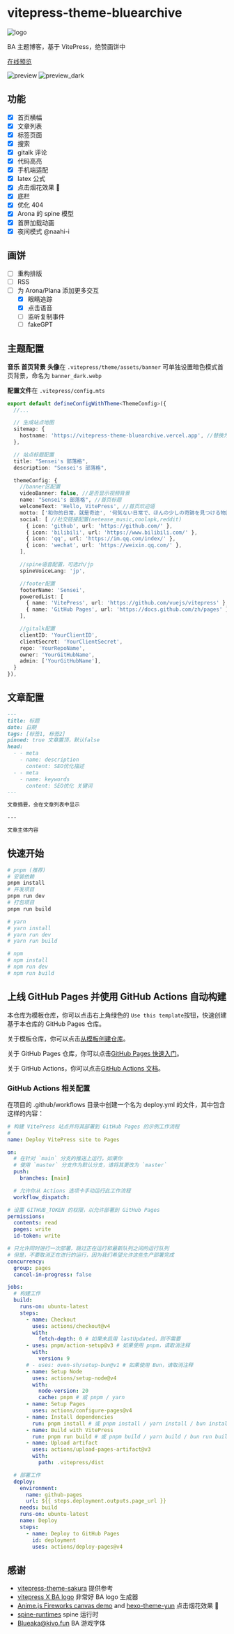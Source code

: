 # vitepress-theme-bluearchive

![logo](.vitepress/theme/assets/icon/footLogo.svg)

BA 主题博客，基于 VitePress，绝赞画饼中

[在线预览](https://vitepress-theme-bluearchive.vercel.app/)

![preview](./preview.webp)
![preview_dark](./preview_dark.webp)

## 功能

- [X] 首页横幅
- [X] 文章列表
- [X] 标签页面
- [X] 搜索
- [X] gitalk 评论
- [X] 代码高亮
- [X] 手机端适配
- [X] latex 公式
- [X] 点击烟花效果 🎉
- [X] 底栏
- [X] 优化 404
- [X] Arona 的 spine 模型
- [X] 首屏加载动画
- [X] 夜间模式 @naahi-i

## 画饼

- [ ] 重构排版
- [ ] RSS
- [ ] 为 Arona/Plana 添加更多交互
  - [X] 眼睛追踪
  - [X] 点击语音
  - [ ] 监听复制事件
  - [ ] fakeGPT

## 主题配置

**音乐** **首页背景** **头像**在 `.vitepress/theme/assets/banner`
可单独设置暗色模式首页背景，命名为 `banner_dark.webp`

**配置文件**在 `.vitepress/config.mts`

```ts
export default defineConfigWithTheme<ThemeConfig>({
  //...

  // 生成站点地图
  sitemap: {
    hostname: 'https://vitepress-theme-bluearchive.vercel.app', //替换为你自己的域名
  },

  // 站点标题配置
  title: "Sensei's 部落格",
  description: "Sensei's 部落格",

  themeConfig: {
    //banner区配置
    videoBanner: false, //是否显示视频背景
    name: "Sensei's 部落格", //首页标题
    welcomeText: 'Hello, VitePress', //首页欢迎语
    motto: ['和你的日常，就是奇迹', '何気ない日常で、ほんの少しの奇跡を見つける物語。'], //首页motto
    social: [ //社交链接配置(netease_music,coolapk,reddit)
      { icon: 'github', url: 'https://github.com/' },
      { icon: 'bilibili', url: 'https://www.bilibili.com/' },
      { icon: 'qq', url: 'https://im.qq.com/index/' },
      { icon: 'wechat', url: 'https://weixin.qq.com/' },
    ],

    //spine语音配置，可选zh/jp
    spineVoiceLang: 'jp',

    //footer配置
    footerName: 'Sensei',
    poweredList: [
      { name: 'VitePress', url: 'https://github.com/vuejs/vitepress' },
      { name: 'GitHub Pages', url: 'https://docs.github.com/zh/pages' },
    ],

    //gitalk配置
    clientID: 'YourClientID',
    clientSecret: 'YourClientSecret',
    repo: 'YourRepoName',
    owner: 'YourGitHubName',
    admin: ['YourGitHubName'],
  }
}),
```

## 文章配置

```md
---
title: 标题
date: 日期
tags: [标签1, 标签2]
pinned: true 文章置顶，默认false
head:
  - - meta
    - name: description
      content: SEO优化描述
  - - meta
    - name: keywords
      content: SEO优化 关键词
---

文章摘要，会在文章列表中显示

---

文章主体内容
```

## 快速开始

```bash
# pnpm (推荐)
# 安装依赖
pnpm install
# 开发项目
pnpm run dev
# 打包项目
pnpm run build

# yarn
# yarn install
# yarn run dev
# yarn run build

# npm
# npm install
# npm run dev
# npm run build

```

## 上线 GitHub Pages 并使用 GitHub Actions 自动构建

本仓库为模板仓库，你可以点击右上角绿色的 `Use this template`按钮，快速创建基于本仓库的 GitHub Pages 仓库。

关于模板仓库，你可以点击[从模板创建仓库](https://docs.github.com/zh/repositories/creating-and-managing-repositories/creating-a-repository-from-a-template)。

关于 GitHub Pages 仓库，你可以点击[GitHub Pages 快速入门](https://docs.github.com/zh/pages/getting-started-with-github-pages)。

关于 GitHub Actions，你可以点击[GitHub Actions 文档](https://docs.github.com/zh/actions)。

### GitHub Actions 相关配置

在项目的 .github/workflows 目录中创建一个名为 deploy.yml 的文件，其中包含这样的内容：

```yml
# 构建 VitePress 站点并将其部署到 GitHub Pages 的示例工作流程
#
name: Deploy VitePress site to Pages

on:
  # 在针对 `main` 分支的推送上运行。如果你
  # 使用 `master` 分支作为默认分支，请将其更改为 `master`
  push:
    branches: [main]

  # 允许你从 Actions 选项卡手动运行此工作流程
  workflow_dispatch:

# 设置 GITHUB_TOKEN 的权限，以允许部署到 GitHub Pages
permissions:
  contents: read
  pages: write
  id-token: write

# 只允许同时进行一次部署，跳过正在运行和最新队列之间的运行队列
# 但是，不要取消正在进行的运行，因为我们希望允许这些生产部署完成
concurrency:
  group: pages
  cancel-in-progress: false

jobs:
  # 构建工作
  build:
    runs-on: ubuntu-latest
    steps:
      - name: Checkout
        uses: actions/checkout@v4
        with:
          fetch-depth: 0 # 如果未启用 lastUpdated，则不需要
      - uses: pnpm/action-setup@v3 # 如果使用 pnpm，请取消注释
        with:
          version: 9
      # - uses: oven-sh/setup-bun@v1 # 如果使用 Bun，请取消注释
      - name: Setup Node
        uses: actions/setup-node@v4
        with:
          node-version: 20
          cache: pnpm # 或 pnpm / yarn
      - name: Setup Pages
        uses: actions/configure-pages@v4
      - name: Install dependencies
        run: pnpm install # 或 pnpm install / yarn install / bun install
      - name: Build with VitePress
        run: pnpm run build # 或 pnpm build / yarn build / bun run build
      - name: Upload artifact
        uses: actions/upload-pages-artifact@v3
        with:
          path: .vitepress/dist

  # 部署工作
  deploy:
    environment:
      name: github-pages
      url: ${{ steps.deployment.outputs.page_url }}
    needs: build
    runs-on: ubuntu-latest
    name: Deploy
    steps:
      - name: Deploy to GitHub Pages
        id: deployment
        uses: actions/deploy-pages@v4
```

## 感谢

- [vitepress-theme-sakura](https://github.com/flaribbit/vitepress-theme-sakura) 提供参考
- [vitepress X BA logo](https://github.com/nulla2011/bluearchive-logo) 非常好 BA logo 生成器
- [Anime.js Fireworks canvas demo](https://codepen.io/juliangarnier/pen/gmOwJX) and [hexo-theme-yun](https://github.com/YunYouJun/hexo-theme-yun) 点击烟花效果 🎉
- [spine-runtimes](https://github.com/esotericsoftware/spine-runtimes) spine 运行时
- [Blueaka@kivo.fun](https://kivo.fun/) BA 游戏字体
